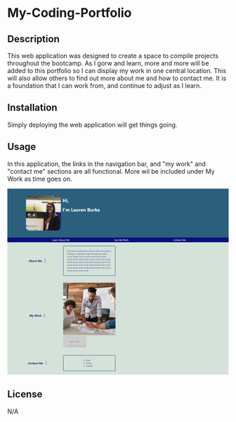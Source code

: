 # My-Coding-Portfolio

## Description

This web application was designed to create a space to compile projects throughout the bootcamp. As I gorw and learn, more and more will be added to this portfolio so I can display my work in one central location. This will also allow others to find out more about me and how to contact me. It is a foundation that I can work from, and continue to adjust as I learn.

## Installation

Simply deploying the web application will get things going.

## Usage

In this application, the links in the navigation bar, and "my work" and "contact me" sections are all functional. More wil be included under My Work as time goes on. 

![Deployed Website](images\lib1001.github.io_My-Coding-Portfolio_.png)

## License

N/A
